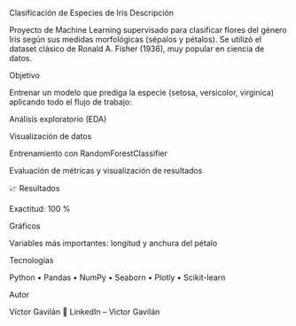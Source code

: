 Clasificación de Especies de Iris
Descripción

Proyecto de Machine Learning supervisado para clasificar flores del género Iris según sus medidas morfológicas (sépalos y pétalos).
Se utilizó el dataset clásico de Ronald A. Fisher (1936), muy popular en ciencia de datos.

Objetivo

Entrenar un modelo que prediga la especie (setosa, versicolor, virginica) aplicando todo el flujo de trabajo:

Análisis exploratorio (EDA)

Visualización de datos

Entrenamiento con RandomForestClassifier

Evaluación de métricas y visualización de resultados

📈 Resultados

Exactitud: 100 %

Gráficos

Variables más importantes: longitud y anchura del pétalo

Tecnologías

Python • Pandas • NumPy • Seaborn • Plotly • Scikit-learn

Autor

Víctor Gavilán
📎 LinkedIn – Victor Gavilán
